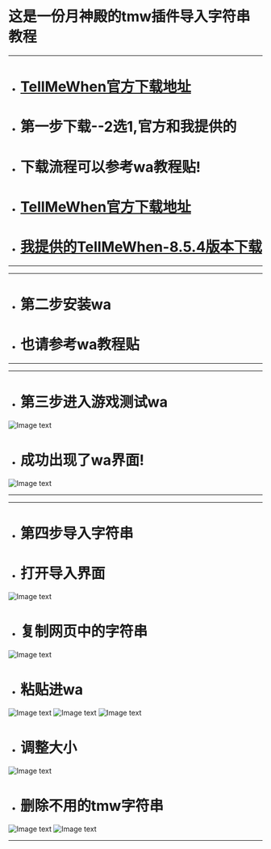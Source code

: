 # 这是一份月神殿的tmw插件导入字符串教程

--- 

+ # [TellMeWhen官方下载地址](../README.md "点我下载") 

+ # 第一步下载--2选1,官方和我提供的
+ # 下载流程可以参考wa教程贴!
+ # [TellMeWhen官方下载地址](https://www.curseforge.com/wow/addons/tellmewhen "点我下载") 
+ # [我提供的TellMeWhen-8.5.4版本下载](https://github.com/zxsean/Moon-Temple-WA/raw/master/wa/WeakAuras-2.8.1.zip) 

---

---

+ # 第二步安装wa
+ # 也请参考wa教程贴

---

---

+ # 第三步进入游戏测试wa
![Image text](pics/1.png) 
+ # 成功出现了wa界面!
![Image text](pics/2.png) 

---

---

+ # 第四步导入字符串

+ # 打开导入界面
![Image text](pics/3.png) 

+ # 复制网页中的字符串
![Image text](pics/4.png) 

+ # 粘贴进wa
![Image text](pics/5.png) 
![Image text](pics/6.png) 
![Image text](pics/7.png) 

+ # 调整大小
![Image text](pics/8.png) 

+ # 删除不用的tmw字符串
![Image text](pics/9.png) 
![Image text](pics/10.png) 

---
